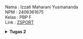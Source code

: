 Nama    : Izzati Maharani Yusmananda<br>
NPM     : 2406361675<br>
Kelas   : PBP F<br>
Link    : [ZSPORT](https://izzati-maharani-zsport.pbp.cs.ui.ac.id/)

<details align="justify">
    <summary><b>Tugas 2</b></summary>

## Jelaskan bagaimana cara kamu mengimplementasikan checklist di atas secara step-by-step (bukan hanya sekadar mengikuti tutorial).

1. Membuat sebuah proyek Django baru.
Pertama, saya membuat repository dan meng-clone-nya ke terminal VSCode. Kemudian, saya aktifkan virtual environment untuk memastikan data database terisolasi. Setelah itu, saya setup Django dengan menambahkan dependensi di file requirements.txt dan membuat proyek Django baru. Saya juga menambahkan file .gitignore agar file yang tidak perlu tidak

2. Membuat aplikasi dengan nama main pada proyek tersebut.
Setelah setup .gitignore, saya melakukan konfigurasi production pada file .env.prod. Di settings.py, saya mengatur ALLOWED_HOSTS untuk keperluan development dan menyesuaikan database untuk deployment. Selanjutnya, saya membuat aplikasi baru di PWS, mengisi kredensial, dan menyesuaikan environment sesuai dengan .env.prod. Saya juga menambahkan URL deployment di settings.py agar aplikasi bisa diakses dengan URL yang sesuai. Terakhir, saya melakukan add, commit, push, dan memasukkan username dan password SSO sebelum aplikasi dapat diakses.

3. Melakukan routing pada proyek agar dapat menjalankan aplikasi main.
Setelah aplikasi main dibuat, saya melanjutkan dengan melakukan routing di file urls.py pada proyek utama. Saya memastikan agar aplikasi main dapat diakses dengan benar melalui URL tertentu. Saya menambahkan path pada urls.py di proyek utama untuk memetakan ke aplikasi main dan mengarahkan ke fungsi yang ada di views.py yang sudah dibuat sebelumnya.

4. Membuat model pada aplikasi main dengan nama Product dan memiliki atribut wajib
Di langkah berikutnya, saya membuat model baru di aplikasi main dengan nama Product. Model ini memiliki beberapa atribut wajib, seperti name, description, dan price. Saya menentukan tipe data untuk setiap atribut agar sesuai dengan yang dibutuhkan, seperti CharField untuk nama, TextField untuk deskripsi, dan sebagainya. Setelah itu, saya melakukan makemigrations dan migrate untuk menerapkan perubahan ini ke database.

5. Membuat sebuah fungsi pada views.py untuk dikembalikan ke dalam sebuah template HTML yang menampilkan nama aplikasi serta nama dan kelas kamu.
Di views.py, saya membuat sebuah fungsi untuk mengembalikan data yang dibutuhkan ke template HTML. Fungsi ini akan mengambil informasi nama aplikasi, nama saya, dan kelas saya untuk kemudian ditampilkan di halaman HTML. Saya menggunakan render(request, 'template_name.html', context) untuk mengirim data tersebut ke template yang sudah saya buat sebelumnya.

6. Membuat sebuah routing pada urls.py aplikasi main untuk memetakan fungsi yang telah dibuat pada views.py.
Selanjutnya, saya menambahkan route di urls.py milik aplikasi main. Routing ini akan memetakan URL yang diminta pengguna ke fungsi yang sudah dibuat di views.py. Saya menggunakan path() untuk menentukan URL yang sesuai, dan saya pastikan URL tersebut mengarah ke fungsi yang akan menampilkan nama aplikasi serta nama dan kelas saya.

7. Melakukan deployment ke PWS terhadap aplikasi yang sudah dibuat sehingga nantinya dapat diakses oleh teman-temanmu melalui Internet.
Setelah semuanya siap, saya melakukan deploy aplikasi yang sudah saya buat ke PWS. Di sini, saya melakukan push ke GitHub terlebih dahulu, lalu mengikuti proses deployment ke platform PWS. Setelah itu, saya pastikan aplikasi berjalan dengan baik dan dapat diakses melalui URL yang sudah ditentukan, yaitu <username-sso>-<nama proyek>.pbp.cs.ui.ac.id. Kini, aplikasi sudah dapat diakses oleh teman-teman dan siap digunakan.

## Buatlah bagan yang berisi request client ke web aplikasi berbasis Django beserta responnya dan jelaskan pada bagan tersebut kaitan antara 'urls.py', 'views.py', 'models.py', dan berkas html.
![Diagram Django](diagram.jpg)
Pertama, aplikasi menerima HTTP Request dari pengguna yang berisi permintaan untuk mengakses halaman tertentu. Kemudian, aplikasi akan memeriksa urls.py untuk mencocokkan URL yang diminta dengan pola-pola yang ada di file tersebut. Setelah ditemukan kecocokan, kontrol berpindah ke views.py.

Di views.py, fungsi atau kelas yang sesuai akan menangani permintaan tersebut. Pada tahap ini, aplikasi dapat melakukan berbagai logika, seperti mengambil data dari database melalui models.py atau melakukan perhitungan tertentu. Jika aplikasi memerlukan interaksi dengan database, views.py akan berkomunikasi dengan models.py, yang bertugas untuk mengatur struktur dan operasi terhadap data di database, seperti mengambil atau memperbarui data sesuai dengan permintaan pengguna.

Jika permintaan membutuhkan tampilan HTML, views.py akan merender template yang ada di folder templates. Template ini berisi struktur HTML yang akan dihasilkan dan dipersiapkan untuk dikirimkan ke pengguna.

Setelah semua proses selesai, views.py akan menghasilkan HTTP Response berisi halaman HTML atau data yang diminta. HTTP Response ini kemudian dikirimkan kembali ke pengguna, yang akan melihat hasilnya di browser mereka.

Secara keseluruhan, alur ini memastikan aplikasi Django dapat memproses permintaan pengguna secara tepat, mulai dari menerima HTTP Request, melakukan pemrosesan di views.py, berinteraksi dengan models.py untuk data, merender template HTML, dan akhirnya mengirimkan HTTP Response kembali ke pengguna.

## Jelaskan peran 'settings.py' dalam proyek Django!
Dalam proyek Django, settings.py berfungsi sebagai file konfigurasi utama yang mengatur pengaturan penting agar aplikasi berjalan dengan baik. Di dalamnya, kita bisa mengonfigurasi hal-hal seperti ALLOWED_HOSTS, yaitu daftar host yang diizinkan untuk mengakses aplikasi, yang penting untuk keamanan aplikasi agar hanya host yang valid yang dapat mengirimkan request.

Selain itu, kita juga bisa mengonfigurasi INSTALLED_APPS, yang berisi daftar aplikasi yang aktif dalam proyek. Di sini, kita menentukan aplikasi-aplikasi yang akan digunakan, baik itu aplikasi bawaan Django atau aplikasi yang kita buat sendiri. Dengan begitu, settings.py memastikan aplikasi berjalan sesuai dengan pengaturan yang kita buat, mulai dari pengaturan host hingga aplikasi yang aktif.

## Bagaimana cara kerja migrasi database di Django?
Migrasi database digunakan untuk mengubah struktur database sesuai dengan perubahan yang kita buat di kode, khususnya di file models.py. Misalnya, jika kita menambah atau mengubah kode di model, kita perlu memberitahu Django agar database ikut diperbarui.

Caranya, pertama kita buat perubahan di models.py. Setelah itu, jalankan perintah makemigrations yang akan membuat file berisi instruksi perubahan. Kemudian, dengan perintah migrate, kita melakukan perubahan tersebut ke database seperti mengubah struktur kode yang ada. Jadi, migrasi ini memudahkan kita untuk mengatur perubahan database tanpa harus melakukannya secara manual, hanya dengan mengubah kode di Django.

## Menurut Anda, dari semua framework yang ada, mengapa framework Django dijadikan permulaan pembelajaran pengembangan perangkat lunak?
Menurut saya, Django sering dijadikan pilihan untuk memulai pembelajaran pengembangan perangkat lunak karena telah terbukti stabil dan banyak digunakan oleh perusahaan-perusahaan besar. Selain itu, Django dibangun dengan menggunakan Python, yang sudah saya kuasai sejak awal kuliah, sehingga membuat saya lebih cepat memahami framework ini. Django juga merupakan framework full-stack, yang memungkinkan pengembang untuk membangun backend sekaligus menyediakan fungsionalitas templating untuk frontend, memungkinkan kita untuk membuat tampilan HTML langsung dari aplikasi backend.

Namun, meskipun Django memiliki kemampuan templating untuk frontend, sebenarnya Django lebih berfokus sebagai framework backend. Dengan kata lain, Django menyediakan cara untuk menghasilkan tampilan HTML, namun bukan framework frontend murni seperti React atau Vue. Jadi, Django lebih cocok dipelajari sebagai langkah pertama untuk memahami bagaimana sisi backend bekerja sambil memberikan gambaran tentang bagaimana data disajikan kepada pengguna.

## Apakah ada feedback untuk asisten dosen tutorial 1 yang telah kamu kerjakan sebelumnya?
Tidak ada, karena menurut saya tutorial 1 sudah cukup jelas.
</details>